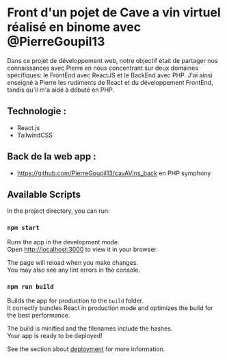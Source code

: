 # Front d'un pojet de Cave a vin virtuel réalisé en binome avec @PierreGoupil13
Dans ce projet de développement web, notre objectif était de partager nos connaissances avec Pierre en nous concentrant sur deux domaines spécifiques: le FrontEnd avec ReactJS et le BackEnd avec PHP.
J'ai ainsi enseigné à Pierre les rudiments de React et du développement FrontEnd, tandis qu'il m'a aidé à débuté en PHP.

## Technologie :

- React.js
- TailwindCSS

## Back de la web app :

- https://github.com/PierreGoupil13/cavAVins_back en PHP symphony

## Available Scripts

In the project directory, you can run:

### `npm start`

Runs the app in the development mode.\
Open [http://localhost:3000](http://localhost:3000) to view it in your browser.

The page will reload when you make changes.\
You may also see any lint errors in the console.

### `npm run build`

Builds the app for production to the `build` folder.\
It correctly bundles React in production mode and optimizes the build for the best performance.

The build is minified and the filenames include the hashes.\
Your app is ready to be deployed!

See the section about [deployment](https://facebook.github.io/create-react-app/docs/deployment) for more information.


